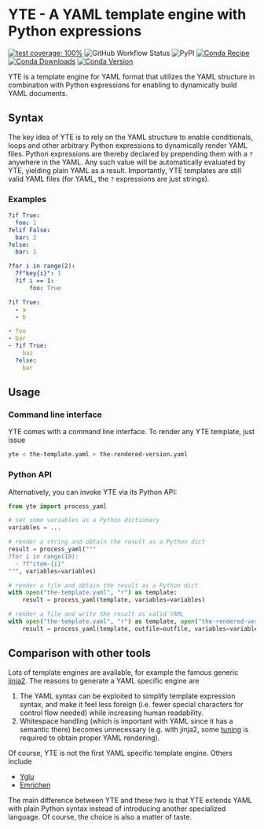 # YTE - A YAML template engine with Python expressions

[![test coverage: 100%](https://img.shields.io/badge/test%20coverage-100%25-green)](https://github.com/koesterlab/yte/blob/main/pyproject.toml#L30)
![GitHub Workflow Status](https://img.shields.io/github/workflow/status/koesterlab/yte/CI)
![PyPI](https://img.shields.io/pypi/v/yte)
[![Conda Recipe](https://img.shields.io/badge/recipe-yte-green.svg)](https://anaconda.org/conda-forge/yte)
[![Conda Downloads](https://img.shields.io/conda/dn/conda-forge/yte.svg)](https://anaconda.org/conda-forge/yte)
[![Conda Version](https://img.shields.io/conda/vn/conda-forge/yte.svg)](https://github.com/conda-forge/yte-feedstock)


YTE is a template engine for YAML format that utilizes the YAML structure in combination with Python expressions for enabling to dynamically build YAML documents.

## Syntax

The key idea of YTE is to rely on the YAML structure to enable conditionals, loops and other arbitrary Python expressions to dynamically render YAML files.
Python expressions are thereby declared by prepending them with a `?` anywhere in the YAML.
Any such value will be automatically evaluated by YTE, yielding plain YAML as a result.
Importantly, YTE templates are still valid YAML files (for YAML, the `?` expressions are just strings).

### Examples

```yaml
?if True:
  foo: 1
?elif False:
  bar: 2
?else:
  bar: 1
```

```yaml
?for i in range(2):
  ?f"key{i}": 1
  ?if i == 1:
      foo: True
```

```yaml
?if True:
  - a
  - b
```

```yaml
- foo
- bar
- ?if True:
    baz
  ?else:
    bar
```


## Usage

### Command line interface

YTE comes with a command line interface.
To render any YTE template, just issue

```bash
yte < the-template.yaml > the-rendered-version.yaml
```

### Python API

Alternatively, you can invoke YTE via its Python API:

```python
from yte import process_yaml

# set some variables as a Python dictionary
variables = ...

# render a string and obtain the result as a Python dict
result = process_yaml("""
?for i in range(10):
  - ?f"item-{i}"
""", variables=variables)

# render a file and obtain the result as a Python dict
with open("the-template.yaml", "r") as template:
    result = process_yaml(template, variables=variables)

# render a file and write the result as valid YAML
with open("the-template.yaml", "r") as template, open("the-rendered-version.yaml", "w") as outfile:
    result = process_yaml(template, outfile=outfile, variables=variables)
```

## Comparison with other tools

Lots of template engines are available, for example the famous generic [jinja2](https://jinja.palletsprojects.com).
The reasons to generate a YAML specific engine are

1. The YAML syntax can be exploited to simplify template expression syntax, and make it feel less foreign (i.e. fewer special characters for control flow needed) while increasing human readability.
2. Whitespace handling (which is important with YAML since it has a semantic there) becomes unnecessary (e.g. with jinja2, some [tuning](https://radeksprta.eu/posts/control-whitespace-in-ansible-templates) is required to obtain proper YAML rendering).

Of course, YTE is not the first YAML specific template engine.
Others include

* [Yglu](https://yglu.io)
* [Emrichen](https://github.com/con2/emrichen)

The main difference between YTE and these two is that YTE extends YAML with plain Python syntax instead of introducing another specialized language.
Of course, the choice is also a matter of taste.
